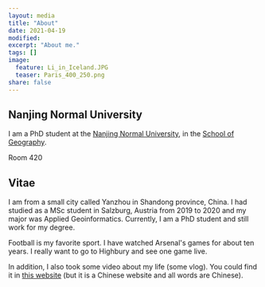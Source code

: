 ```yaml
---
layout: media
title: "About"
date: 2021-04-19
modified:
excerpt: "About me."
tags: []
image:
  feature: Li_in_Iceland.JPG
  teaser: Paris_400_250.png
share: false
---
```


<div class="tiles">

<div class="tile">
  <h2 class="post-title">Nanjing Normal University</h2>
  <p class="post-excerpt">I am a PhD student at the <a href="http://en.njnu.edu.cn/">Nanjing Normal University</a>,
  in the <a href="http://schools.njnu.edu.cn/geog/">School of Geography</a>.</p>
  <p class="post-excerpt">Room 420</p>
</div><!-- /.tile -->

<div class="tile">
  <h2 class="post-title">Vitae</h2>
    <p class="post-excerpt">I am from a small city called Yanzhou in Shandong province, China. I had studied as a MSc student in Salzburg, Austria from 2019 to 2020 and my major was Applied Geoinformatics. Currently, I am a PhD student and still work for my degree. </p> 
    <p class="post-excerpt">Football is my favorite sport. I have watched Arsenal's games for about ten years. I really want to go to Highbury and see one game live.</p> 
    <p class="post-excerpt">In addition, I also took some video about my life (some vlog). You could find it in <a href="https://space.bilibili.com/358461602">this website</a> (but it is a Chinese website and all words are Chinese).</p>
 </div><!-- /.tile -->

</div><!-- /.tiles -->

